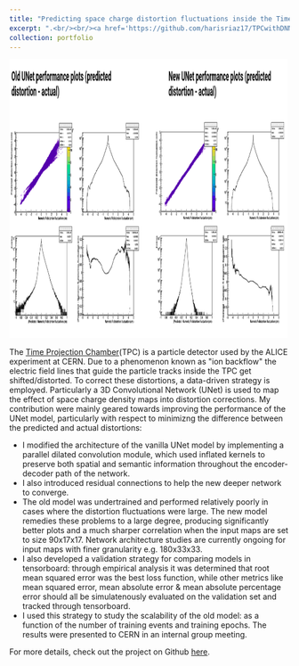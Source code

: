 ```yaml
---
title: "Predicting space charge distortion fluctuations inside the Time Projection Chamber (TPC) with UNet"
excerpt: ".<br/><br/><a href='https://github.com/harisriaz17/TPCwithDNN/tree/ResDUNet'>https://github.com/harisriaz17/TPCwithDNN/tree/ResDUNet</a><br/><img src='../images/DUNet_ResDUNet.png'>"
collection: portfolio
---
```


<img src="../images/unet_performance_comparison.png" alt="performance comaprison of UNet vs ResDUNet" width="500" height="500"/>

The [Time Projection Chamber](http://aliceinfo.cern.ch/Public/en/Chapter2/Chap2_TPC.html)(TPC) is a particle detector used by the ALICE experiment at CERN. Due to a phenomenon known as "ion backflow" the electric field lines that guide the particle tracks inside the TPC get shifted/distorted. To correct these distortions, a data-driven strategy is employed. Particularly a 3D Convolutional Network (UNet) is used to map the effect of space charge density maps into distortion corrections. My contribution were mainly geared towards improving the performance of the UNet model, particularly with respect to minimizng the difference between the predicted and actual distortions:
* I modified the architecture of the vanilla UNet model by implementing a parallel dilated convolution module, which used inflated kernels to preserve both spatial and semantic information throughout the encoder-decoder path of the network. 
* I also introduced residual connections to help the new deeper network to converge.
* The old model was undertrained and performed relatively poorly in cases where the distortion fluctuations were large. The new model remedies these problems to a large degree, producing significantly better plots and a much sharper correlation when the input maps are set to size 90x17x17. Network architecture studies are currently ongoing for input maps with finer granularity e.g. 180x33x33.
* I also developed a validation strategy for comparing models in tensorboard: through empirical analysis it was determined that root mean squared error was the best loss function, while other metrics like mean squared error, mean absolute error & mean absolute percentage error should all be simulatenously evaluated on the validation set and tracked through tensorboard. 
* I used this strategy to study the scalability of the old model: as a function of the number of training events and training epochs. The results were presented to CERN in an internal group meeting.   

For more details, check out the project on Github [here](https://github.com/harisriaz17/TPCwithDNN/tree/ResDUNet).
